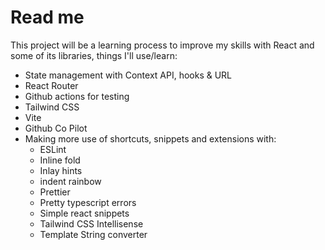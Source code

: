 # Read me

This project will be a learning process to improve my skills with React and some of its libraries, things I'll use/learn:

- State management with Context API, hooks & URL
- React Router
- Github actions for testing
- Tailwind CSS
- Vite
- Github Co Pilot
- Making more use of shortcuts, snippets and extensions with:
  - ESLint
  - Inline fold
  - Inlay hints
  - indent rainbow
  - Prettier
  - Pretty typescript errors
  - Simple react snippets
  - Tailwind CSS Intellisense
  - Template String converter
